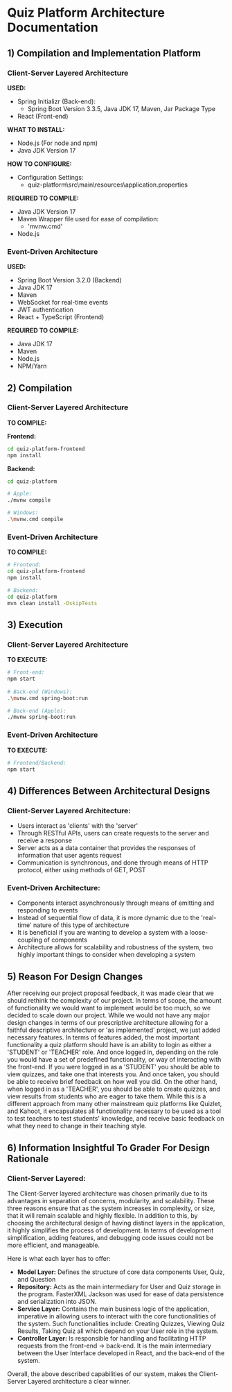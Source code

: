 # Quiz Platform Architecture Documentation

## 1) Compilation and Implementation Platform
  
### **Client-Server Layered Architecture**

**USED:**
- Spring Initializr (Back-end):
  - Spring Boot Version 3.3.5, Java JDK 17, Maven, Jar Package Type
- React (Front-end)
   
**WHAT TO INSTALL:**
- Node.js (For node and npm)
- Java JDK Version 17

**HOW TO CONFIGURE:**
- Configuration Settings:
  - quiz-platform\src\main\resources\application.properties
  
**REQUIRED TO COMPILE:**
- Java JDK Version 17 
- Maven Wrapper file used for ease of compilation:
  - 'mvnw.cmd'
- Node.js

### **Event-Driven Architecture**
  
**USED:**
- Spring Boot Version 3.2.0 (Backend)
- Java JDK 17
- Maven
- WebSocket for real-time events
- JWT authentication
- React + TypeScript (Frontend)

**REQUIRED TO COMPILE:**
- Java JDK 17
- Maven
- Node.js
- NPM/Yarn
  
## 2) Compilation

### **Client-Server Layered Architecture**

**TO COMPILE:**
 
**Frontend:**
```bash
cd quiz-platform-frontend
npm install
```

**Backend:**
```bash
cd quiz-platform

# Apple:
./mvnw compile

# Windows:
.\mvnw.cmd compile
```
  
### **Event-Driven Architecture**

**TO COMPILE:**
```bash
# Frontend:
cd quiz-platform-frontend
npm install

# Backend:
cd quiz-platform
mvn clean install -DskipTests
```

## 3) Execution

### **Client-Server Layered Architecture**

**TO EXECUTE:**

```bash
# Front-end:
npm start
   
# Back-end (Windows):
.\mvnw.cmd spring-boot:run

# Back-end (Apple):
./mvnw spring-boot:run
```
  
### **Event-Driven Architecture**

**TO EXECUTE:**
```bash
# Frontend/Backend:
npm start
```

## 4) Differences Between Architectural Designs

### **Client-Server Layered Architecture:**
- Users interact as 'clients' with the 'server'
- Through RESTful APIs, users can create requests to the server and receive a response
- Server acts as a data container that provides the responses of information that user agents request
- Communication is synchronous, and done through means of HTTP protocol, either using methods of GET, POST

### **Event-Driven Architecture:**
- Components interact asynchronously through means of emitting and responding to events
- Instead of sequential flow of data, it is more dynamic due to the 'real-time' nature of this type of architecture
- It is beneficial if you are wanting to develop a system with a loose-coupling of components
- Architecture allows for scalability and robustness of the system, two highly important things to consider when developing a system

## 5) Reason For Design Changes

After receiving our project proposal feedback, it was made clear that we should rethink the complexity of our project. In terms of scope, the amount of functionality we would want to implement would be too much, so we decided to scale down our project. While we would not have any major design changes in terms of our prescriptive architecture allowing for a faithful descriptive architecture or 'as implemented' project, we just added necessary features. In terms of features added, the most important functionality a quiz platform should have is an ability to login as either a 'STUDENT' or 'TEACHER' role. And once logged in, depending on the role you would have a set of predefined functionality, or way of interacting with the front-end. If you were logged in as a 'STUDENT' you should be able to view quizzes, and take one that interests you. And once taken, you should be able to receive brief feedback on how well you did. On the other hand, when logged in as a 'TEACHER', you should be able to create quizzes, and view results from students who are eager to take them. While this is a different approach from many other mainstream quiz platforms like Quizlet, and Kahoot, it encapsulates all functionality necessary to be used as a tool to test teachers to test students' knowledge, and receive basic feedback on what they need to change in their teaching style.  

## 6) Information Insightful To Grader For Design Rationale

### **Client-Server Layered:**

The Client-Server layered architecture was chosen primarily due to its advantages in separation of concerns, modularity, and scalability. These three reasons ensure that as the system increases in complexity, or size, that it will remain scalable and highly flexible. In addition to this, by choosing the architectural design of having distinct layers in the application, it highly simplifies the process of development. In terms of development simplification, adding features, and debugging code issues could not be more efficient, and manageable.

Here is what each layer has to offer:
- **Model Layer:** Defines the structure of core data components User, Quiz, and Question
- **Repository:** Acts as the main intermediary for User and Quiz storage in the program. FasterXML Jackson was used for ease of data persistence and serialization into JSON.
- **Service Layer:** Contains the main business logic of the application, imperative in allowing users to interact with the core functionalities of the system. Such functionalities include: Creating Quizzes, Viewing Quiz Results, Taking Quiz all which depend on your User role in the system.
- **Controller Layer:** Is responsible for handling and facilitating HTTP requests from the front-end -> back-end. It is the main intermediary between the User Interface developed in React, and the back-end of the system. 

Overall, the above described capabilities of our system, makes the Client-Server Layered architecture a clear winner.

